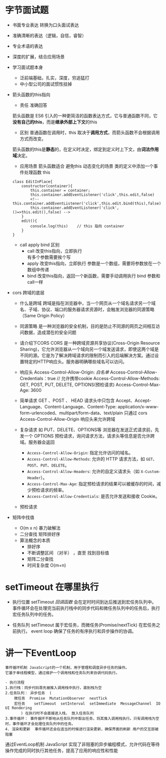 # 字节面试题

- 书面专业表达 转换为口头面试表达
- 准确清晰的表达（逻辑，自信，睿智）
- 专业术语的表达
- 深度的扩展，结合应用场景

- 学习面试题本身
    - 泛前端基础，扎实，深度，穷追猛打
    - 中小型公司的面试惯性挂掉
    
- 箭头函数的this指向
    - 责任  准确回答  

    箭头函数是 ES6 引入的一种更简洁的函数表达方式，它与普通函数不同，它**没有自己的this**，而是**继承外部上下文**的this

    - 区别
    普通函数在调用时，this 取决于**调用方式**，而箭头函数不会根据调用方式而改变。

    箭头函数的this是**静态**的，在定义时决定，绑定到定义时上下文，由**词法作用域**决定。

    - 应用场景 
        箭头函数适合 避免this 动态变化的场景
            类的定义中添加一个事件处理函数  this

    ```
    class EditInPlace{
        constructor(container){
            this.container = container;
            this.container.addEventListener('click',this.edit,false)
            <!-- this.container.addEventListener('click',this.edit.bind(this),false)
            this.container.addEventListener('click',()=>this.edit(),false) -->
        }
        edit(){
            console.log(this)    // this 指向 container
        }
    }
    ```
    - call  apply bind 区别
        - call  改变this指向，立即执行    
            有多个参数需要挨个写
        - apply  改变this指向，立即执行
            参数是一个数组，需要将参数放在一个数组中传递
        - bind  改变this指向，返回一个新函数，需要手动调用执行 
            bind 参数和 call一样

- cors 跨域的底层

    - 什么是跨域
    跨域是指在浏览器中，当一个网页从一个域名请求另一个域名、子域、协议、端口的服务器请求资源时，会触发浏览器的同源策略（Same Origin Policy）

    - 同源策略
        是一种浏览器的安全机制，目的是防止不同源的网页之间相互访问数据，造成潜在的安全问题

    - 请介绍下CORS
    CORS 是一种跨域资源共享协议(Cross-Origin Resource Sharing)，它允许浏览器从一个域向另一个域发送请求，即使这两个域是不同的源。它是为了解决跨域请求的限制而引入的后端解决方案。通过设置特定的HTTP响应头。服务器明确哪些域名可以访问。

    - 响应头
        Access-Control-Allow-Origin: *白名单*
        Access-Control-Allow-Credentials：true   // 允许携带cookie
        Access-Control-Allow-Methods: GET, POST, PUT, DELETE, OPTIONS(预检请求)
        Access-Control-Max-Age: 3600

    - 简单请求
    GET  、POST 、 HEAD
    请求头中只包含  Accept、Accept-Language、Content-Language、Content-Type: application/x-www-form-urlencoded、multipart/form-data、text/plain
    只通过 cors  Access-Control-Allow-Origin  响应头来允许跨域

    - 复杂请求
        如 PUT、DELETE、OPTIONS等
        浏览器在发送正式请求前，先发一个 OPTIONS 预检请求，询问请求方法，请求头等信息是否允许跨域。服务器会返回
        
        -   `Access-Control-Allow-Origin`: 指定允许访问的域名。
        -   `Access-Control-Allow-Methods`: 允许的 HTTP 请求方法，如 `GET`、`POST`、`PUT`、`DELETE`。
        -   `Access-Control-Allow-Headers`: 允许的自定义请求头（如 `X-Custom-Header`）。
        -   `Access-Control-Max-Age`: 指定预检请求的结果可以被缓存的时间，减少预检请求的频率。
        -   `Access-Control-Allow-Credentials`: 是否允许发送和接收 Cookie。

    - 预检请求



- 矩阵中找值
    - O(m x n)  暴力破解法
    - 二分查找 矩阵排好序 
    - 算法概念的本质
        - 排好序
        - 不断调整区间 （对半） ，直至 找到目标值
        - 矩阵二分查找
        - 时间复杂度  O(m+n)

#  setTimeout 在哪里执行

- 执行位置
    setTimeout  *回调函数* 会在定时时间到达后推送到宏任务队列中。
    事件循环会在处理完当前执行栈中的同步代码和微任务队列中的任务后，执行宏任务队列中的任务。

- 任务队列
    setTimeout  属于宏任务，而微任务(Promise/nextTick) 在宏任务之前执行。
    event loop 确保了任务的有序执行和异步操作的协调。


# 讲一下EventLoop
    事件循环机制 JavaScript的一个机制，用于管理和调度异步任务的操作。
    它基于单线程模型，通过维护一个调用栈和任务队列来协调代码执行。

    - 执行流程
    1.执行栈：同步代码首先被推入调用栈中执行，直到栈为空
    2.任务队列： 异步任务  (  
        微任务  Promise  MutationObserver  nextTick
        宏任务    setTimeout  setInterval  setImmediate  MessageChannel  IO  UI Rendering
           ) 在执行时不会直接进入栈， 放入任务队列
    3.事件循环： 事件循环不断地从任务队列中取出任务，将其推入调用栈执行。只有调用栈为空时，事件循环才会处理任务队列中的任务。
    4. 渲染和更新  事件循环还会在适当的时候进行渲染更新，确保界面的刷新 用户的交互部被阻塞

通过EventLoop机制  JavaScript 实现了非阻塞的异步编程模式，允许代码在等待操作完成的同时执行其他任务，提高了应用的响应性和性能






